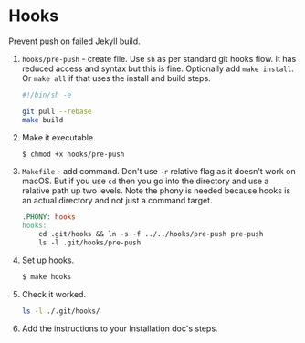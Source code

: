 # Hooks

Prevent push on failed Jekyll build.


1. `hooks/pre-push` - create file. 
    Use `sh` as per standard git hooks flow. It has reduced access and syntax but this is fine. Optionally add `make install`. Or `make all` if that uses the install and build steps.
    ```sh
    #!/bin/sh -e

    git pull --rebase
    make build
    ```
1. Make it executable.
    ```sh
    $ chmod +x hooks/pre-push
    ```
1. `Makefile` - add command. Don't use `-r` relative flag as it doesn't work on macOS. But if you use `cd` then you go into the directory and use a relative path up two levels. Note the phony is needed because hooks is an actual directory and not just a command target.
    ```mk
    .PHONY: hooks
    hooks:
    	cd .git/hooks && ln -s -f ../../hooks/pre-push pre-push
    	ls -l .git/hooks/pre-push
    ```
1. Set up hooks.
    ```sh
    $ make hooks
    ```
1. Check it worked.
    ```sh
    ls -l ./.git/hooks/
    ```
1. Add the instructions to your Installation doc's steps.

